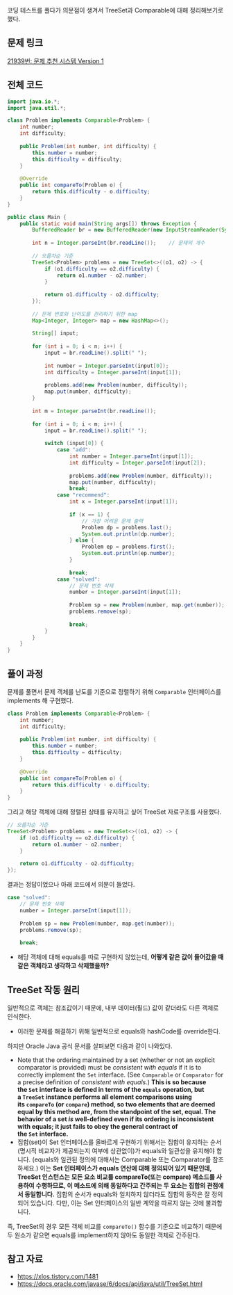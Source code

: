 코딩 테스트를 풀다가 의문점이 생겨서 TreeSet과 Comparable에 대해 정리해보기로 했다.

## 문제 링크

[21939번: 문제 추천 시스템 Version 1](https://www.acmicpc.net/problem/21939)

## 전체 코드

```java
import java.io.*;
import java.util.*;

class Problem implements Comparable<Problem> {
    int number;
    int difficulty;
    
    public Problem(int number, int difficulty) {
        this.number = number;
        this.difficulty = difficulty;
    }
    
    @Override
    public int compareTo(Problem o) {
        return this.difficulty - o.difficulty;
    }
}

public class Main {
    public static void main(String args[]) throws Exception {
        BufferedReader br = new BufferedReader(new InputStreamReader(System.in));
        
        int n = Integer.parseInt(br.readLine());    // 문제의 개수
        
        // 오름차순 기준
        TreeSet<Problem> problems = new TreeSet<>((o1, o2) -> {
            if (o1.difficulty == o2.difficulty) {
                return o1.number - o2.number;
            }
            
            return o1.difficulty - o2.difficulty;
        });
        
        // 문제 번호와 난이도를 관리하기 위한 map
        Map<Integer, Integer> map = new HashMap<>();
        
        String[] input;
        
        for (int i = 0; i < n; i++) {
            input = br.readLine().split(" ");
            
            int number = Integer.parseInt(input[0]);
            int difficulty = Integer.parseInt(input[1]);
            
            problems.add(new Problem(number, difficulty));
            map.put(number, difficulty);
        }
        
        int m = Integer.parseInt(br.readLine());
        
        for (int i = 0; i < m; i++) {
            input = br.readLine().split(" ");
            
            switch (input[0]) {
                case "add":
                    int number = Integer.parseInt(input[1]);
                    int difficulty = Integer.parseInt(input[2]);
            
                    problems.add(new Problem(number, difficulty));
                    map.put(number, difficulty);
                    break;
                case "recommend":
                    int x = Integer.parseInt(input[1]);
                    
                    if (x == 1) {
                        // 가장 어려운 문제 출력
                        Problem dp = problems.last();
                        System.out.println(dp.number);
                    } else {
                        Problem ep = problems.first();
                        System.out.println(ep.number);
                    }
                    
                    break;
                case "solved":
                    // 문제 번호 삭제
                    number = Integer.parseInt(input[1]);
                    
                    Problem sp = new Problem(number, map.get(number));
                    problems.remove(sp);
                    
                    break;
            }
        }
    }
}
```

## 풀이 과정

문제를 풀면서 문제 객체를 난도를 기준으로 정렬하기 위해 `Comparable` 인터페이스를 implements 해 구현했다.

```java
class Problem implements Comparable<Problem> {
    int number;
    int difficulty;
    
    public Problem(int number, int difficulty) {
        this.number = number;
        this.difficulty = difficulty;
    }
    
    @Override
    public int compareTo(Problem o) {
        return this.difficulty - o.difficulty;
    }
}
```

그리고 해당 객체에 대해 정렬된 상태를 유지하고 싶어 TreeSet 자료구조를 사용했다.

```java
// 오름차순 기준
TreeSet<Problem> problems = new TreeSet<>((o1, o2) -> {
    if (o1.difficulty == o2.difficulty) {
        return o1.number - o2.number;
    }
    
    return o1.difficulty - o2.difficulty;
});
```

결과는 정답이었으나 아래 코드에서 의문이 들었다.

```java
case "solved":
    // 문제 번호 삭제
    number = Integer.parseInt(input[1]);
    
    Problem sp = new Problem(number, map.get(number));
    problems.remove(sp);
    
    break;
```

- 해당 객체에 대해 equals를 따로 구현하지 않았는데, **어떻게 같은 값이 들어갔을 때 같은 객체라고 생각하고 삭제했을까?**

## TreeSet 작동 원리

일반적으로 객체는 참조값이기 때문에, 내부 데이터(필드) 값이 같더라도 다른 객체로 인식한다.

- 이러한 문제를 해결하기 위해 일반적으로 equals와 hashCode를 override한다.

하지만 Oracle Java 공식 문서를 살펴보면 다음과 같이 나와있다.

- Note that the ordering maintained by a set (whether or not an explicit comparator is provided) must be *consistent with equals* if it is to correctly implement the `Set` interface. (See `Comparable` or `Comparator` for a precise definition of *consistent with equals*.) **This is so because the `Set` interface is defined in terms of the `equals` operation, but a `TreeSet` instance performs all element comparisons using its `compareTo` (or `compare`) method, so two elements that are deemed equal by this method are, from the standpoint of the set, equal. The behavior of a set *is* well-defined even if its ordering is inconsistent with equals; it just fails to obey the general contract of the `Set` interface.**
- 집합(set)이 Set 인터페이스를 올바르게 구현하기 위해서는 집합이 유지하는 순서(명시적 비교자가 제공되는지 여부에 상관없이)가 equals와 일관성을 유지해야 합니다. (equals와 일관된 정의에 대해서는 Comparable 또는 Comparator를 참조하세요.) 이는 **Set 인터페이스가 equals 연산에 대해 정의되어 있기 때문인데, TreeSet 인스턴스는 모든 요소 비교를 compareTo(또는 compare) 메소드를 사용하여 수행하므로, 이 메소드에 의해 동일하다고 간주되는 두 요소는 집합의 관점에서 동일합니다.** 집합의 순서가 equals와 일치하지 않더라도 집합의 동작은 잘 정의되어 있습니다. 다만, 이는 Set 인터페이스의 일반 계약을 따르지 않는 것에 불과합니다.

즉, TreeSet의 경우 모든 객체 비교를 `compareTo()` 함수를 기준으로 비교하기 때문에 두 원소가 같으면 equals를 implement하지 않아도 동일한 객체로 간주된다.

## 참고 자료

- https://xlos.tistory.com/1481
- https://docs.oracle.com/javase/6/docs/api/java/util/TreeSet.html